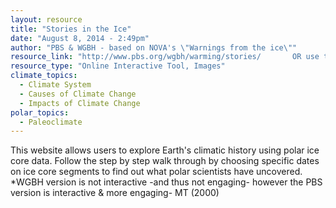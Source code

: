 ```yaml
---
layout: resource
title: "Stories in the Ice"
date: "August 8, 2014 - 2:49pm"
author: "PBS & WGBH - based on NOVA's \"Warnings from the ice\""
resource_link: "http://www.pbs.org/wgbh/warming/stories/       OR use the  PBS Interactive calle..."
resource_type: "Online Interactive Tool, Images"
climate_topics:
  - Climate System
  - Causes of Climate Change
  - Impacts of Climate Change
polar_topics:
  - Paleoclimate
---
```


This website allows users to explore Earth's climatic history using polar ice core data.  Follow the step by step walk through by choosing specific dates on ice core segments to find out what polar scientists have uncovered.  *WGBH version is not interactive -and thus not engaging- however the PBS version is interactive & more engaging- MT (2000)